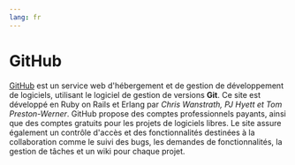 ```yaml
---
lang: fr
---
```


# GitHub

[GitHub](https://www.github.com) est un service web d'hébergement et de gestion de développement de logiciels, utilisant le logiciel de gestion de versions **Git**. Ce site est développé en Ruby on Rails et Erlang par *Chris Wanstrath, PJ Hyett et Tom Preston-Werner*. 
GitHub propose des comptes professionnels payants, ainsi que des comptes gratuits pour les projets de logiciels libres. Le site assure également un contrôle d'accès et des fonctionnalités destinées à la collaboration comme le suivi des bugs, les demandes de fonctionnalités, la gestion de tâches et un wiki pour chaque projet.

